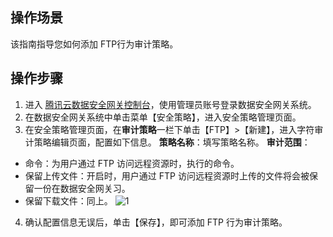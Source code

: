 ## 操作场景
该指南指导您如何添加 FTP行为审计策略。


## 操作步骤

1. 进入 [腾讯云数据安全网关控制台](https://console.cloud.tencent.com/dasb)，使用管理员账号登录数据安全网关系统。
2. 在数据安全网关系统中单击菜单【安全策略】，进入安全策略管理页面。
3. 在安全策略管理页面，在**审计策略**一栏下单击【FTP】>【新建】，进入字符审计策略编辑页面，配置如下信息。
**策略名称**：填写策略名称。
**审计范围**：
 - 命令：为用户通过 FTP 访问远程资源时，执行的命令。
 - 保留上传文件：开启时，用户通过 FTP 访问远程资源时上传的文件将会被保留一份在数据安全网关习。
 - 保留下载文件：同上。
![1](https://main.qcloudimg.com/raw/eea1d8cf10c5b870c5013fc846f549cc.png)
4. 确认配置信息无误后，单击【保存】，即可添加 FTP 行为审计策略。
